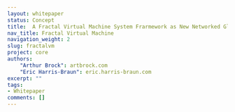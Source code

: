 ```yaml
---
layout: whitepaper
status: Concept
title:  A Fractal Virtual Machine System Frarmework as New Networked Global Nervous System
nav_title: Fractal Virtual Machine
navigation_weight: 2
slug: fractalvm
project: core
authors:
    "Arthur Brock": artbrock.com
    "Eric Harris-Braun": eric.harris-braun.com
excerpt: ""
tags:
- Whitepaper
comments: []
---
```

